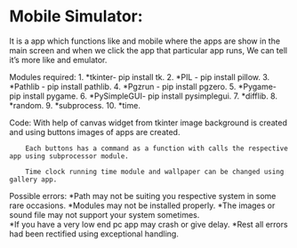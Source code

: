 # Mobile Simulator:

It is a app which functions like and mobile where the apps are show in the main screen and when we click the app that particular app runs, We can tell it’s more like and emulator.

Modules required:
	1. *tkinter- pip install  tk.
	2. *PIL - pip install pillow.
	3. *Pathlib - pip install pathlib.
	4. *Pgzrun - pip install pgzero.
	5. *Pygame- pip install pygame.
	6. *PySimpleGUI- pip install pysimplegui.
	7. *difflib.
	8. *random.
	9. *subprocess.
	10. *time.

Code:
	With help of canvas widget from tkinter image background is created and using buttons images of apps are created.
        
        Each buttons has a command as a function with calls the respective app using subprocessor module.
        
        Time clock running time module and wallpaper can be changed using gallery app.

Possible errors:
	*Path may not be suiting you respective system in some rare occasions.
	*Modules may not be installed properly.
	*The images or sound file may not support your system sometimes.  
	*If you have a very low end pc app may crash or give delay.
	*Rest all errors had been rectified using exceptional handling.
